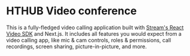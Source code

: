 # HTHUB Video conference

This is a fully-fledged video calling application built with [Stream's React Video SDK](https://getstream.io/video/sdk/react/) and Next.js. It includes all features you would expect from a video calling app, like mic & cam controls, roles & permissions, call recordings, screen sharing, picture-in-picture, and more.

